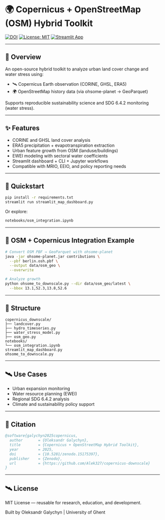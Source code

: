 # 🌍 Copernicus + OpenStreetMap (OSM) Hybrid Toolkit

[![DOI](https://zenodo.org/badge/DOI/10.5281/zenodo.15175397.svg)](https://doi.org/10.5281/zenodo.15175397)
[![License: MIT](https://img.shields.io/badge/license-MIT-blue.svg)](LICENSE)
[![Streamlit App](https://img.shields.io/badge/Launch-Dashboard-green)](https://copernicus-downscale.streamlit.app)

---

## 🧭 Overview
An open-source hybrid toolkit to analyze urban land cover change and water stress using:
- 🛰 Copernicus Earth observation (CORINE, GHSL, ERA5)
- 🌍 OpenStreetMap history data (via ohsome-planet → GeoParquet)

Supports reproducible sustainability science and SDG 6.4.2 monitoring (water stress).

---

## ✨ Features
- CORINE and GHSL land cover analysis
- ERA5 precipitation + evapotranspiration extraction
- Urban feature growth from OSM (landuse/buildings)
- EWEI modeling with sectoral water coefficients
- Streamlit dashboard + CLI + Jupyter workflows
- Compatible with MRIO, EEIO, and policy reporting needs

---

## 🚀 Quickstart
```bash
pip install -r requirements.txt
streamlit run streamlit_map_dashboard.py
```

Or explore:
```bash
notebooks/osm_integration.ipynb
```

---

## 🔄 OSM + Copernicus Integration Example
```bash
# Convert OSM PBF → GeoParquet with ohsome-planet
java -jar ohsome-planet.jar contributions \
  --pbf berlin.osh.pbf \
  --output data/osm_geo \
  --overwrite

# Analyze growth
python ohsome_to_downscale.py --dir data/osm_geo/latest \
  --bbox 13.1,52.3,13.8,52.6
```

---

## 🧪 Structure
```
copernicus_downscale/
├── landcover.py
├── hydro_timeseries.py
├── water_stress_model.py
├── osm_geo.py
notebooks/
└── osm_integration.ipynb
streamlit_map_dashboard.py
ohsome_to_downscale.py
```

---

## 🛰️ Use Cases
- Urban expansion monitoring
- Water resource planning (EWEI)
- Regional SDG 6.4.2 analysis
- Climate and sustainability policy support

---

## 📖 Citation
```bibtex
@software{galychyn2025copernicus,
  author       = {Oleksandr Galychyn},
  title        = {Copernicus + OpenStreetMap Hybrid Toolkit},
  year         = 2025,
  doi          = {10.5281/zenodo.15175397},
  publisher    = {Zenodo},
  url          = {https://github.com/Alek327/copernicus-downscale}
}
```

---

## 🛰️ License
MIT License — reusable for research, education, and development.

Built by Oleksandr Galychyn | University of Ghent
